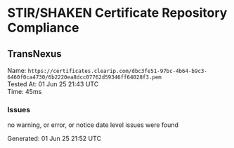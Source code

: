 # STIR/SHAKEN Certificate Repository Compliance

## TransNexus

Name: `https://certificates.clearip.com/dbc3fe51-97bc-4b64-b9c3-6460f0ca4730/6b2220ea8dcc07762d59346ff64028f3.pem`\
Tested At: 01 Jun 25 21:43 UTC\
Time: 45ms

### Issues

no warning, or error, or notice date level issues were found

Generated: 01 Jun 25 21:52 UTC